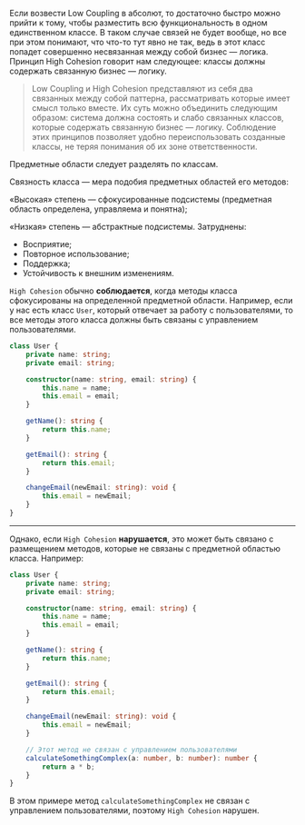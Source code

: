 Если возвести Low Coupling в абсолют, то достаточно быстро можно прийти к тому, чтобы разместить всю функциональность в одном единственном классе. В таком случае связей не будет вообще, но все при этом понимают, что что-то тут явно не так, ведь в этот класс попадет совершенно несвязанная между собой бизнес — логика. Принцип High Cohesion говорит нам следующее: классы должны содержать связанную бизнес — логику.

> Low Coupling и High Cohesion
> представляют из себя два связанных между собой паттерна, рассматривать которые имеет смысл только вместе. Их суть можно объединить следующим образом: система должна состоять и слабо связанных классов, которые содержать связанную бизнес — логику. Соблюдение этих принципов позволяет удобно переиспользовать созданные классы, не теряя понимания об их зоне ответственности.


Предметные области следует разделять по классам.

Связность класса — мера подобия предметных областей его методов:

«Высокая» степень — сфокусированные подсистемы (предметная область определена, управляема и понятна);

«Низкая» степень — абстрактные подсистемы. Затруднены:

- Восприятие;
- Повторное использование;
- Поддержка;
- Устойчивость к внешним изменениям.
 
`High Cohesion` обычно **соблюдается**, когда методы класса сфокусированы на определенной предметной области. Например, если у нас есть класс `User`, который отвечает за работу с пользователями, то все методы этого класса должны быть связаны с управлением пользователями.

```ts
class User {
    private name: string;
    private email: string;

    constructor(name: string, email: string) {
        this.name = name;
        this.email = email;
    }

    getName(): string {
        return this.name;
    }

    getEmail(): string {
        return this.email;
    }

    changeEmail(newEmail: string): void {
        this.email = newEmail;
    }
}
```

---

Однако, если `High Cohesion` **нарушается**, это может быть связано с размещением методов, которые не связаны с предметной областью класса. Например:

```ts
class User {
    private name: string;
    private email: string;

    constructor(name: string, email: string) {
        this.name = name;
        this.email = email;
    }

    getName(): string {
        return this.name;
    }

    getEmail(): string {
        return this.email;
    }

    changeEmail(newEmail: string): void {
        this.email = newEmail;
    }

    // Этот метод не связан с управлением пользователями
    calculateSomethingComplex(a: number, b: number): number {
        return a * b;
    }
}
```

В этом примере метод `calculateSomethingComplex` не связан с управлением пользователями, поэтому `High Cohesion` нарушен.